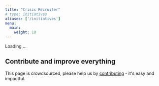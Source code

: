 ```yaml
---
title: "Crisis Recruiter"
# type: initiatives
aliases: ['/initiatives']
menu:
  main:
    weight: 10
---
```


<div class="" id="recruiter-screen">Loading ...</div>

<link href="/recruiter-files/style-recruiter.css" rel="stylesheet" type="text/css">
<script src="https://cdnjs.cloudflare.com/ajax/libs/markdown-it/9.1.0/markdown-it.min.js"
        integrity="sha256-TkN8s0Xn8oiroeIyHkXDjt+W71FdPsdjFmn3jKbLgxQ=" crossorigin="anonymous"></script>

<script>
    // Allows node.js `require()` in included files
    var exports = {};
</script>
</script>

<!-- <script src="/recruiter-files/app/logic.test.js"></script> -->
<script src="/recruiter-files/data/tag-labels.js"></script>
<script src="/recruiter-files/data/initiatives.js"></script>
<script src="https://maps.googleapis.com/maps/api/js?key=AIzaSyCdWGGzRnF_DNDDDonCyv1FWxRK4dBWt7U&libraries=places" async defer></script>
<script src="/js/app.bundle.js" async defer></script>

## Contribute and improve everything
This page is crowdsourced, please help us by <a href="/contribute" target="_blank">contributing</a> - it's easy and impactful.